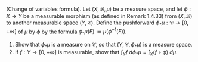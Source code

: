 (Change of variables formula). Let $(X,\mathcal{B},\mu)$ be a measure space, and let $\phi:X\to Y$ be a measurable morphism (as defined in Remark 1.4.33) from $(X,\mathcal{B})$ to another measurable space $(Y,\mathcal{C})$. Define the pushforward $\phi _* \mu: \mathcal{C}\to [0,+\infty]$ of $\mu$ by $\phi$ by the formula $\phi _* \mu (E) \coloneqq \mu(\phi ^{-1}(E))$.
1. Show that $\phi _* \mu$ is a measure on $\mathcal{C}$, so that $(Y,\mathcal{C},\phi _* \mu)$ is a measure space.
2. If $f: Y\to [0,+\infty]$ is measurable, show that $\int _Y f\ d \phi _* \mu=\int _X (f\circ \phi)\ d\mu$.